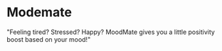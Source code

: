 # Modemate
"Feeling tired? Stressed? Happy? MoodMate gives you a little positivity boost based on your mood!"
